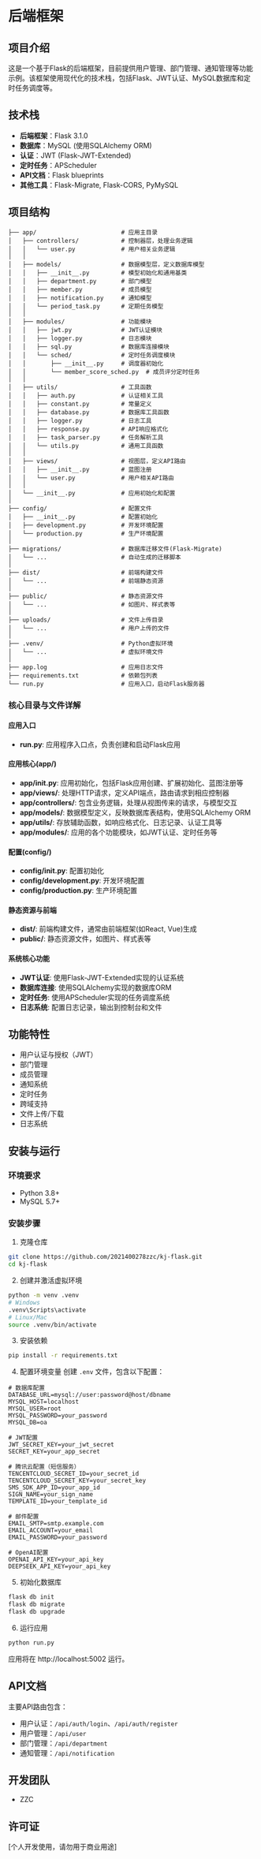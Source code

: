  # 后端框架

## 项目介绍

这是一个基于Flask的后端框架，目前提供用户管理、部门管理、通知管理等功能示例。该框架使用现代化的技术栈，包括Flask、JWT认证、MySQL数据库和定时任务调度等。

## 技术栈

- **后端框架**：Flask 3.1.0
- **数据库**：MySQL (使用SQLAlchemy ORM)
- **认证**：JWT (Flask-JWT-Extended)
- **定时任务**：APScheduler
- **API文档**：Flask blueprints
- **其他工具**：Flask-Migrate, Flask-CORS, PyMySQL

## 项目结构

```
├── app/                        # 应用主目录
│   ├── controllers/            # 控制器层，处理业务逻辑
│   │   └── user.py             # 用户相关业务逻辑
│   │
│   ├── models/                 # 数据模型层，定义数据库模型
│   │   ├── __init__.py         # 模型初始化和通用基类
│   │   ├── department.py       # 部门模型
│   │   ├── member.py           # 成员模型
│   │   ├── notification.py     # 通知模型
│   │   └── period_task.py      # 定期任务模型
│   │
│   ├── modules/                # 功能模块
│   │   ├── jwt.py              # JWT认证模块
│   │   ├── logger.py           # 日志模块
│   │   ├── sql.py              # 数据库连接模块
│   │   └── sched/              # 定时任务调度模块
│   │       ├── __init__.py     # 调度器初始化
│   │       └── member_score_sched.py  # 成员评分定时任务
│   │
│   ├── utils/                  # 工具函数
│   │   ├── auth.py             # 认证相关工具
│   │   ├── constant.py         # 常量定义
│   │   ├── database.py         # 数据库工具函数
│   │   ├── logger.py           # 日志工具
│   │   ├── response.py         # API响应格式化
│   │   ├── task_parser.py      # 任务解析工具
│   │   └── utils.py            # 通用工具函数
│   │
│   ├── views/                  # 视图层，定义API路由
│   │   ├── __init__.py         # 蓝图注册
│   │   └── user.py             # 用户相关API路由
│   │
│   └── __init__.py             # 应用初始化和配置
│
├── config/                     # 配置文件
│   ├── __init__.py             # 配置初始化
│   ├── development.py          # 开发环境配置
│   └── production.py           # 生产环境配置
│
├── migrations/                 # 数据库迁移文件(Flask-Migrate)
│   └── ...                     # 自动生成的迁移脚本
│
├── dist/                       # 前端构建文件
│   └── ...                     # 前端静态资源
│
├── public/                     # 静态资源文件
│   └── ...                     # 如图片、样式表等
│
├── uploads/                    # 文件上传目录
│   └── ...                     # 用户上传的文件
│
├── .venv/                      # Python虚拟环境
│   └── ...                     # 虚拟环境文件
│
├── app.log                     # 应用日志文件
├── requirements.txt            # 依赖包列表
└── run.py                      # 应用入口，启动Flask服务器
```

### 核心目录与文件详解

#### 应用入口
- **run.py**: 应用程序入口点，负责创建和启动Flask应用

#### 应用核心(app/)
- **app/__init__.py**: 应用初始化，包括Flask应用创建、扩展初始化、蓝图注册等
- **app/views/**: 处理HTTP请求，定义API端点，路由请求到相应控制器
- **app/controllers/**: 包含业务逻辑，处理从视图传来的请求，与模型交互
- **app/models/**: 数据模型定义，反映数据库表结构，使用SQLAlchemy ORM
- **app/utils/**: 存放辅助函数，如响应格式化、日志记录、认证工具等
- **app/modules/**: 应用的各个功能模块，如JWT认证、定时任务等

#### 配置(config/)
- **config/__init__.py**: 配置初始化
- **config/development.py**: 开发环境配置
- **config/production.py**: 生产环境配置

#### 静态资源与前端
- **dist/**: 前端构建文件，通常由前端框架(如React, Vue)生成
- **public/**: 静态资源文件，如图片、样式表等

#### 系统核心功能
- **JWT认证**: 使用Flask-JWT-Extended实现的认证系统
- **数据库连接**: 使用SQLAlchemy实现的数据库ORM
- **定时任务**: 使用APScheduler实现的任务调度系统
- **日志系统**: 配置日志记录，输出到控制台和文件

## 功能特性

- 用户认证与授权（JWT）
- 部门管理
- 成员管理
- 通知系统
- 定时任务
- 跨域支持
- 文件上传/下载
- 日志系统

## 安装与运行

### 环境要求

- Python 3.8+
- MySQL 5.7+

### 安装步骤

1. 克隆仓库
```bash
git clone https://github.com/2021400278zzc/kj-flask.git
cd kj-flask
```

2. 创建并激活虚拟环境
```bash
python -m venv .venv
# Windows
.venv\Scripts\activate
# Linux/Mac
source .venv/bin/activate
```

3. 安装依赖
```bash
pip install -r requirements.txt
```

4. 配置环境变量
创建 `.env` 文件，包含以下配置：
```
# 数据库配置
DATABASE_URL=mysql://user:password@host/dbname
MYSQL_HOST=localhost
MYSQL_USER=root
MYSQL_PASSWORD=your_password
MYSQL_DB=oa

# JWT配置
JWT_SECRET_KEY=your_jwt_secret
SECRET_KEY=your_app_secret

# 腾讯云配置（短信服务）
TENCENTCLOUD_SECRET_ID=your_secret_id
TENCENTCLOUD_SECRET_KEY=your_secret_key
SMS_SDK_APP_ID=your_app_id
SIGN_NAME=your_sign_name
TEMPLATE_ID=your_template_id

# 邮件配置
EMAIL_SMTP=smtp.example.com
EMAIL_ACCOUNT=your_email
EMAIL_PASSWORD=your_password

# OpenAI配置
OPENAI_API_KEY=your_api_key
DEEPSEEK_API_KEY=your_api_key
```
5. 初始化数据库
```bash
flask db init
flask db migrate
flask db upgrade
```

6. 运行应用
```bash
python run.py
```

应用将在 http://localhost:5002 运行。

## API文档

主要API路由包含：

- 用户认证：`/api/auth/login`、`/api/auth/register`
- 用户管理：`/api/user`
- 部门管理：`/api/department`
- 通知管理：`/api/notification`

## 开发团队

- ZZC

## 许可证

[个人开发使用，请勿用于商业用途]
